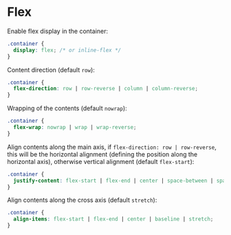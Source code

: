 # Flex

Enable flex display in the container:

```css
.container {
  display: flex; /* or inline-flex */
}
```

Content direction (default `row`):

```css
.container {
  flex-direction: row | row-reverse | column | column-reverse;
}
```

Wrapping of the contents (default `nowrap`):

```css
.container {
  flex-wrap: nowrap | wrap | wrap-reverse;
}
```

Align contents along the main axis, if `flex-direction: row | row-reverse`, this will be the horizontal alignment (defining the position along the horizontal axis), otherwise vertical alignment (default `flex-start`):

```css
.container {
  justify-content: flex-start | flex-end | center | space-between | space-around | space-evenly;
}
```

Align contents along the cross axis (default `stretch`):

```css
.container {
  align-items: flex-start | flex-end | center | baseline | stretch;
}
```

